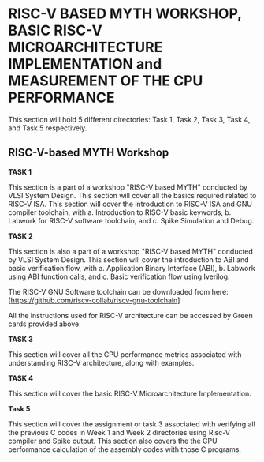 # RISC-V BASED MYTH WORKSHOP, BASIC RISC-V MICROARCHITECTURE IMPLEMENTATION and MEASUREMENT OF THE CPU PERFORMANCE #

This section will hold 5 different directories: Task 1, Task 2, Task 3, Task 4, and Task 5 respectively.

## RISC-V-based MYTH Workshop ##

**TASK 1**

This section is a part of a workshop "RISC-V based MYTH" conducted by VLSI System Design. This section will cover all the basics required related to RISC-V ISA. This section will cover the introduction to RISC-V ISA and GNU compiler toolchain, with a. Introduction to RISC-V basic keywords, b. Labwork for RISC-V software toolchain, and c. Spike Simulation and Debug.

**TASK 2**

This section is also a part of a workshop "RISC-V based MYTH" conducted by VLSI System Design. This section will cover the introduction to ABI and basic verification flow, with a. Application Binary Interface (ABI), b. Labwork using ABI function calls, and c. Basic verification flow using Iverilog.

The RISC-V GNU Software toolchain can be downloaded from here: [https://github.com/riscv-collab/riscv-gnu-toolchain] 

All the instructions used for RISC-V architecture can be accessed by Green cards provided above.

**TASK 3**

This section will cover all the CPU performance metrics associated with understanding RISC-V architecture, along with examples.

**TASK 4**

This section will cover the basic RISC-V Microarchitecture Implementation.

**Task 5**

This section will cover the assignment or task 3 associated with verifying all the previous C codes in Week 1 and Week 2 directories using Risc-V compiler and Spike output. This section also covers the the CPU performance calculation of the assembly codes with those C programs.

